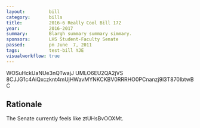 ```yaml
---
layout:         bill
category:       bills
title:          2016-6 Really Cool Bill 172
year:           2016-2017
summary:        Blargh summary summary simmary.
sponsors:       LHS Student-Faculty Senate
passed:         pn June  7, 2011
tags:           test-bill YJE
visualworkflow: true
---
```



WOSuHckUaNUe3nQTwajJ UMLO6EU2QA2jVS 8CJJG1c4AiQxczknt4mUjHWavMYNKCKBV0RRRHO0PCnanzj9l3T870IbtwBC 




Rationale
---------
The Senate currently feels like ztUHsBvOOXMt.
